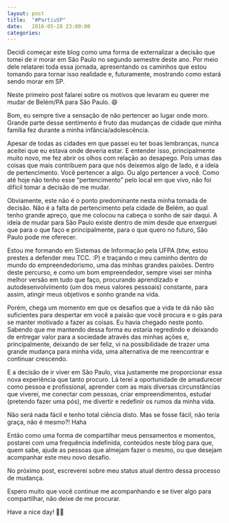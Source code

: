 ```yaml
---
layout: post
title:  "#PartiuSP"
date:   2016-05-28 23:00:00
categories:
---
```


Decidi começar este blog como uma forma de externalizar a decisão que tomei de ir morar em São Paulo no segundo semestre deste ano. Por meio dele relatarei toda essa jornada, apresentando os caminhos que estou tomando para tornar isso realidade e, futuramente, mostrando como estará sendo morar em SP.

Neste primeiro post falarei sobre os motivos que levaram eu querer me mudar de Belém/PA para São Paulo. 😄

Bom, eu sempre tive a sensação de não pertencer ao lugar onde moro. Grande parte desse sentimento é fruto das mudanças de cidade que minha família fez durante a minha infância/adolescência. 

Apesar de todas as cidades em que passei eu ter boas lembranças, nunca aceitei que eu estava onde deveria estar. E entender isso, principalmente muito novo, me fez abrir os olhos com relação ao desapego. Pois umas das coisas que mais contribuem para que nós deixemos algo de lado, é a ideia de pertencimento. Você pertencer a algo. Ou algo pertencer a você. Como até hoje não tenho esse “pertencimento” pelo local em que vivo, não foi difícil tomar a decisão de me mudar. 

Obviamente, este não é o ponto predominante nesta minha tomada de decisão. Não é a falta de pertencimento pela cidade de Belém, ao qual tenho grande apreço, que me colocou na cabeça o sonho de sair daqui. A ideia de mudar para São Paulo existe dentro de mim desde que enxerguei que para o que faço e principalmente, para o que quero no futuro, São Paulo pode me oferecer. 

Estou me formando em Sistemas de Informação pela UFPA (btw, estou prestes a defender meu TCC. :P) e traçando o meu caminho dentro do mundo do empreendedorismo, uma das minhas grandes paixões. Dentro deste percurso, e como um bom empreendedor, sempre visei ser minha melhor versão em tudo que faço, procurando aprendizado e autodesenvolvimento (um dos meus valores pessoais) constante, para assim, atingir meus objetivos e sonho grande na vida. 

Porém, chega um momento em que os desafios que a vida te dá não são suficientes para despertar em você a paixão que você procura e o gás para se manter motivado a fazer as coisas. Eu havia chegado neste ponto. Sabendo que me mantendo dessa forma eu estaria regredindo e deixando de entregar valor para a sociedade através das minhas ações e, principalmente, deixando de ser feliz, vi na possibilidade de trazer uma grande mudança para minha vida, uma alternativa de me reencontrar e continuar crescendo. 

E a decisão de ir viver em São Paulo, visa justamente me proporcionar essa nova experiência que tanto procuro. Lá terei a oportunidade de amadurecer como pessoa e profissional, aprender com as mais diversas circunstâncias que viverei, me conectar com pessoas, criar empreendimentos, estudar (pretendo fazer uma pós), me divertir e redefinir os rumos da minha vida. 

Não será nada fácil e tenho total ciência disto. Mas se fosse fácil, não teria graça, não é mesmo?! Haha

Então como uma forma de compartilhar meus pensamentos e momentos, postarei com uma frequência indefinida, conteúdos neste blog para que, quem sabe, ajude as pessoas que almejam fazer o mesmo, ou que desejam acompanhar este meu novo desafio. 

No próximo post, escreverei sobre meu status atual dentro dessa processo de mudança.

Espero muito que você continue me acompanhando e se tiver algo para compartilhar, não deixe de me procurar. 

Have a nice day! ✌🏻️

